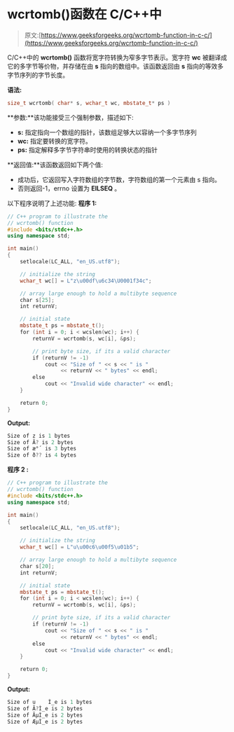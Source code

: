 # wcrtomb()函数在 C/C++中

> 原文:[https://www.geeksforgeeks.org/wcrtomb-function-in-c-c/](https://www.geeksforgeeks.org/wcrtomb-function-in-c-c/)

C/C++中的 **wcrtomb()** 函数将宽字符转换为窄多字节表示。宽字符 **wc** 被翻译成它的多字节等价物，并存储在由 **s** 指向的数组中。该函数返回由 **s** 指向的等效多字节序列的字节长度。

**语法:**

```cpp
size_t wcrtomb( char* s, wchar_t wc, mbstate_t* ps )
```

**参数:**该功能接受三个强制参数，描述如下:

*   **s:** 指定指向一个数组的指针，该数组足够大以容纳一个多字节序列
*   **wc:** 指定要转换的宽字符。
*   **ps:** 指定解释多字节字符串时使用的转换状态的指针

**返回值:**该函数返回如下两个值:

*   成功后，它返回写入字符数组的字节数，字符数组的第一个元素由 s 指向。
*   否则返回-1，errno 设置为 **EILSEQ** 。

以下程序说明了上述功能:
**程序 1:**

```cpp
// C++ program to illustrate the
// wcrtomb() function
#include <bits/stdc++.h>
using namespace std;

int main()
{
    setlocale(LC_ALL, "en_US.utf8");

    // initialize the string
    wchar_t wc[] = L"z\u00df\u6c34\U0001f34c";

    // array large enough to hold a multibyte sequence
    char s[25];
    int returnV;

    // initial state
    mbstate_t ps = mbstate_t();
    for (int i = 0; i < wcslen(wc); i++) {
        returnV = wcrtomb(s, wc[i], &ps);

        // print byte size, if its a valid character
        if (returnV != -1)
            cout << "Size of " << s << " is "
                 << returnV << " bytes" << endl;
        else
            cout << "Invalid wide character" << endl;
    }

    return 0;
}
```

**Output:**

```cpp
Size of z is 1 bytes
Size of Ã? is 2 bytes
Size of æ°´ is 3 bytes
Size of ð?? is 4 bytes

```

**程序 2 :**

```cpp
// C++ program to illustrate the
// wcrtomb() function
#include <bits/stdc++.h>
using namespace std;

int main()
{
    setlocale(LC_ALL, "en_US.utf8");

    // initialize the string
    wchar_t wc[] = L"u\u00c6\u00f5\u01b5";

    // array large enough to hold a multibyte sequence
    char s[20];
    int returnV;

    // initial state
    mbstate_t ps = mbstate_t();
    for (int i = 0; i < wcslen(wc); i++) {
        returnV = wcrtomb(s, wc[i], &ps);

        // print byte size, if its a valid character
        if (returnV != -1)
            cout << "Size of " << s << " is "
                 << returnV << " bytes" << endl;
        else
            cout << "Invalid wide character" << endl;
    }

    return 0;
}
```

**Output:**

```cpp
Size of u    Ì_e is 1 bytes
Size of Ã?Ì_e is 2 bytes
Size of ÃµÌ_e is 2 bytes
Size of ÆµÌ_e is 2 bytes

```
